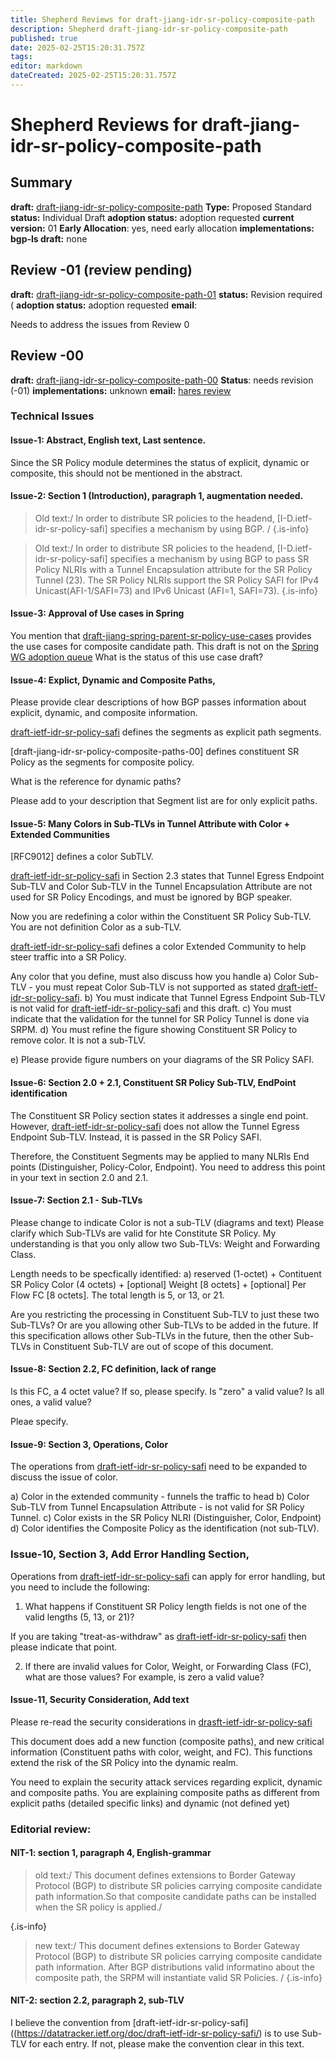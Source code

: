 ```yaml
---
title: Shepherd Reviews for draft-jiang-idr-sr-policy-composite-path
description: Shepherd draft-jiang-idr-sr-policy-composite-path
published: true
date: 2025-02-25T15:20:31.757Z
tags: 
editor: markdown
dateCreated: 2025-02-25T15:20:31.757Z
---
```


# Shepherd Reviews for draft-jiang-idr-sr-policy-composite-path


## Summary 
**draft:**  [draft-jiang-idr-sr-policy-composite-path](https://datatracker.ietf.org/doc/draft-jiang-idr-sr-policy-composite-path/)
**Type:** Proposed Standard 
**status:** Individual Draft 
**adoption status:** adoption requested 
**current version:** 01
**Early Allocation**: yes, need early allocation 
**implementations:**  
**bgp-ls draft:** none


## Review -01 (review pending) 
**draft:** [draft-jiang-idr-sr-policy-composite-path-01](https://datatracker.ietf.org/doc/html/draft-jiang-idr-sr-policy-composite-path-01) 
**status:** Revision required (
**adoption status:** adoption requested 
**email**: 

Needs to address the issues from Review 0


## Review -00 
**draft:** [draft-jiang-idr-sr-policy-composite-path-00](https://datatracker.ietf.org/doc/html/draft-jiang-idr-sr-policy-composite-path-00)
**Status**: needs revision (-01) 
**implementations:** unknown 
**email:** [hares review](https://mailarchive.ietf.org/arch/msg/idr/z4e2595Boa7T7swXSKze8yQJIZ4/)


### Technical Issues 

#### Issue-1:  Abstract, English text, Last sentence. 

Since the SR Policy module determines the status of 
explicit, dynamic or composite, this should not be mentioned in 
the abstract. 
 

#### Issue-2: Section 1 (Introduction),  paragraph 1, augmentation needed. 

> Old text:/ In order to distribute SR policies to the headend,
>   [I-D.ietf-idr-sr-policy-safi] specifies a mechanism by using BGP. /
{.is-info}

  
> Old text:/ In order to distribute SR policies to the headend,
>   [I-D.ietf-idr-sr-policy-safi] specifies a mechanism by using BGP
>   to pass SR Policy NLRIs with a Tunnel Encapsulation attribute for 
>   the SR Policy Tunnel (23). The SR Policy NLRIs support the SR Policy SAFI 
>   for IPv4 Unicast(AFI-1/SAFI=73) and IPv6 Unicast (AFI=1, SAFI=73).
{.is-info}

  
#### Issue-3: Approval of Use cases in Spring 

You mention that [draft-jiang-spring-parent-sr-policy-use-cases](https://datatracker.ietf.org/doc/draft-jiang-spring-parent-sr-policy-use-cases/)
provides the use cases for composite candidate path. 
This draft is not on the [Spring WG adoption queue](https://wiki.ietf.org/group/spring)
What is the status of this use case draft? 

#### Issue-4: Explict, Dynamic and Composite Paths, 

Please provide clear descriptions of how BGP passes 
information about explicit, dynamic, and composite information.

[draft-ietf-idr-sr-policy-safi](https://datatracker.ietf.org/doc/draft-ietf-idr-sr-policy-safi/) defines the segments as explicit path segments. 

[draft-jiang-idr-sr-policy-composite-paths-00]
defines constituent SR Policy as the 
segments for composite policy. 

What is the reference for dynamic paths? 

Please add to your description that Segment list are for only explicit paths. 


#### Issue-5: Many Colors in Sub-TLVs in Tunnel Attribute with Color + Extended Communities 

[RFC9012] defines a color SubTLV. 

[draft-ietf-idr-sr-policy-safi](https://datatracker.ietf.org/doc/draft-ietf-idr-sr-policy-safi/) in Section 2.3 states that 
Tunnel Egress Endpoint Sub-TLV and Color Sub-TLV in the Tunnel 
Encapsulation Attribute are not used for SR Policy Encodings, 
and must be ignored by BGP speaker.

Now you are redefining a color within the Constituent SR Policy Sub-TLV. 
You are not definition Color as a sub-TLV. 
 
[draft-ietf-idr-sr-policy-safi](https://datatracker.ietf.org/doc/draft-ietf-idr-sr-policy-safi/) defines a color Extended Community 
to help steer traffic into a SR Policy. 

Any color that you define, must also discuss how you handle 
a) Color Sub-TLV - you must repeat Color Sub-TLV
is not supported as stated  [draft-ietf-idr-sr-policy-safi](https://datatracker.ietf.org/doc/draft-ietf-idr-sr-policy-safi/).
b) You must indicate that Tunnel Egress Endpoint Sub-TLV 
is not valid for [draft-ietf-idr-sr-policy-safi](https://datatracker.ietf.org/doc/draft-ietf-idr-sr-policy-safi/) and 
this draft. 
c) You must indicate that the validation for the tunnel for 
SR Policy Tunnel is done via SRPM. 
d) You must refine the figure showing Constituent SR Policy 
to remove color.  It is not a sub-TLV. 

e) Please provide figure numbers on your diagrams of the 
SR Policy SAFI. 


#### Issue-6: Section 2.0 + 2.1, Constituent SR Policy Sub-TLV, EndPoint identification 

The Constituent SR Policy section states it addresses a single 
end point. However, [draft-ietf-idr-sr-policy-safi](https://datatracker.ietf.org/doc/draft-ietf-idr-sr-policy-safi/)
does not allow the Tunnel Egress Endpoint Sub-TLV. 
Instead, it is passed in the SR Policy SAFI. 

Therefore, the Constituent Segments may be applied to many NLRIs
End points (Distinguisher, Policy-Color, Endpoint). 
You need to address this point in your text in section 2.0 and 2.1. 

#### Issue-7: Section 2.1 - Sub-TLVs

Please change to indicate Color is not a sub-TLV (diagrams and text)
Please clarify which Sub-TLVs are valid for hte Constitute SR Policy. 
My understanding is that you only allow two Sub-TLVs:
Weight and Forwarding Class. 

Length needs to be specfically identified:
a) reserved (1-octet) + Contituent SR Policy Color (4 octets) + 
[optional] Weight [8 octets] + [optional] Per Flow FC [8 octets]. 
The total length is 5, or 13, or 21.  

Are you restricting the processing in Constituent Sub-TLV 
to just these two Sub-TLVs? Or are you allowing other Sub-TLVs
to be added in the future.  If this specification allows other 
Sub-TLVs in the future, then the other Sub-TLVs in Constituent Sub-TLV
are out of scope of this document.    

#### Issue-8: Section 2.2, FC definition, lack of range

Is this FC, a 4 octet value?  If so, please specify. 
Is "zero" a valid value?  Is all ones, a valid value? 

Pleae specify. 

#### Issue-9: Section 3, Operations, Color 
The operations from [draft-ietf-idr-sr-policy-safi]((https://datatracker.ietf.org/doc/draft-ietf-idr-sr-policy-safi/)) need to be 
expanded to discuss the issue of color. 

a) Color in the extended community - funnels the traffic to head 
b) Color Sub-TLV from Tunnel Encapsulation Attribute - is not valid for SR Policy Tunnel. 
c) Color exists in the SR Policy NLRI (Distinguisher, Color, Endpoint)
d) Color identifies the Composite Policy as the identification (not sub-TLV). 


### Issue-10, Section 3, Add Error Handling Section, 

Operations from [draft-ietf-idr-sr-policy-safi]((https://datatracker.ietf.org/doc/draft-ietf-idr-sr-policy-safi/)) can apply for error handling, but 
you need to include the following:

1) What happens if Constituent SR Policy length fields is not one of the valid lengths (5, 13, or 21)? 

If you are taking "treat-as-withdraw" as [draft-ietf-idr-sr-policy-safi]((https://datatracker.ietf.org/doc/draft-ietf-idr-sr-policy-safi/))
then please indicate that point. 

2) If there are invalid values for Color, Weight, or Forwarding Class (FC),
what are those values?  For example, is zero a valid value? 

#### Issue-11, Security Consideration, Add text 

Please re-read the security considerations in [drasft-ietf-idr-sr-policy-safi]((https://datatracker.ietf.org/doc/draft-ietf-idr-sr-policy-safi/))

This document does add a new function (composite paths), and 
new critical information (Constituent paths with color, weight, and FC). 
This functions extend the risk of the SR Policy into the dynamic 
realm.  

You need to explain the security attack services regarding explicit, 
dynamic and composite paths.  You are explaining composite paths
as different from explicit paths (detailed specific links) and 
dynamic (not defined yet)  



### Editorial review: 
#### NIT-1:  section 1, paragraph 4, English-grammar
> 
> old text:/
>    This document defines extensions to Border Gateway Protocol (BGP) to
>    distribute SR policies carrying composite candidate path
>    information.So that composite candidate paths can be installed when
>    the SR policy is applied./
>    
{.is-info}

> new text:/
>    This document defines extensions to Border Gateway Protocol (BGP) to
>    distribute SR policies carrying composite candidate path
>    information. After BGP distributions valid informatino about the 
>    composite path, the SRPM will instantiate valid SR Policies. /
{.is-info}


#### NIT-2: section 2.2, paragraph 2, sub-TLV
I believe the convention from [draft-ietf-idr-sr-policy-safi]((https://datatracker.ietf.org/doc/draft-ietf-idr-sr-policy-safi/)
is to use Sub-TLV for each entry.  If not, please make the 
convention clear in this text. 





